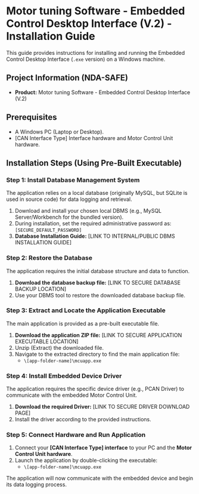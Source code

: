 # Motor tuning Software - Embedded Control Desktop Interface (V.2) - Installation Guide

This guide provides instructions for installing and running the Embedded Control Desktop Interface (`.exe` version) on a Windows machine.

## Project Information (NDA-SAFE)
* **Product:** Motor tuning Software - Embedded Control Desktop Interface (V.2)

## Prerequisites

* A Windows PC (Laptop or Desktop).
* [CAN Interface Type] Interface hardware and Motor Control Unit hardware.

## Installation Steps (Using Pre-Built Executable)

### Step 1: Install Database Management System

The application relies on a local database (originally MySQL, but SQLite is used in source code) for data logging and retrieval.

1.  Download and install your chosen local DBMS (e.g., MySQL Server/Workbench for the bundled version).
2.  During installation, set the required administrative password as: `[SECURE_DEFAULT_PASSWORD]`
3.  **Database Installation Guide:** [LINK TO INTERNAL/PUBLIC DBMS INSTALLATION GUIDE]

### Step 2: Restore the Database

The application requires the initial database structure and data to function.

1.  **Download the database backup file:** [LINK TO SECURE DATABASE BACKUP LOCATION]
2.  Use your DBMS tool to restore the downloaded database backup file.

### Step 3: Extract and Locate the Application Executable

The main application is provided as a pre-built executable file.

1.  **Download the application ZIP file:** [LINK TO SECURE APPLICATION EXECUTABLE LOCATION]
2.  Unzip (Extract) the downloaded file.
3.  Navigate to the extracted directory to find the main application file:
    * `\[app-folder-name]\mcuapp.exe`

### Step 4: Install Embedded Device Driver

The application requires the specific device driver (e.g., PCAN Driver) to communicate with the embedded Motor Control Unit.

1.  **Download the required Driver:** [LINK TO SECURE DRIVER DOWNLOAD PAGE]
2.  Install the driver according to the provided instructions.

### Step 5: Connect Hardware and Run Application

1.  Connect your **[CAN Interface Type] interface** to your PC and the **Motor Control Unit hardware**.
2.  Launch the application by double-clicking the executable:
    * `\[app-folder-name]\mcuapp.exe`

The application will now communicate with the embedded device and begin its data logging process.
